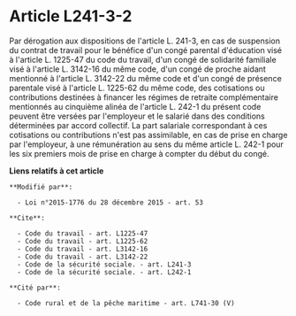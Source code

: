 # Article L241-3-2

Par dérogation aux dispositions de l'article L. 241-3, en cas de suspension du contrat de travail pour le bénéfice d'un congé
parental d'éducation visé à l'article L. 1225-47 du code du travail, d'un congé de solidarité familiale visé à l'article L.
3142-16 du même code, d'un congé de proche aidant mentionné à l'article L. 3142-22 du même code et d'un congé de présence
parentale visé à l'article L. 1225-62 du même code, des cotisations ou contributions destinées à financer les régimes de
retraite complémentaire mentionnés au cinquième alinéa de l'article L. 242-1 du présent code peuvent être versées par
l'employeur et le salarié dans des conditions déterminées par accord collectif. La part salariale correspondant à ces
cotisations ou contributions n'est pas assimilable, en cas de prise en charge par l'employeur, à une rémunération au sens du
même article L. 242-1 pour les six premiers mois de prise en charge à compter du début du congé.

**Liens relatifs à cet article**

	**Modifié par**:

	  - Loi n°2015-1776 du 28 décembre 2015 - art. 53

	**Cite**:

	  - Code du travail - art. L1225-47
	  - Code du travail - art. L1225-62
	  - Code du travail - art. L3142-16
	  - Code du travail - art. L3142-22
	  - Code de la sécurité sociale. - art. L241-3
	  - Code de la sécurité sociale. - art. L242-1

	**Cité par**:

	  - Code rural et de la pêche maritime - art. L741-30 (V)
